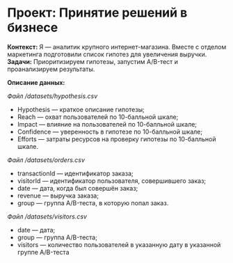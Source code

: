# Проект: Принятие решений в бизнесе

**Контекст:** Я — аналитик крупного интернет-магазина. Вместе с отделом маркетинга подготовили список гипотез для увеличения выручки.
**Задачи:** Приоритизируем гипотезы, запустим A/B-тест и проанализируем результаты.

**Описание данных:**

*Файл /datasets/hypothesis.csv*
- Hypothesis — краткое описание гипотезы;
- Reach — охват пользователей по 10-балльной шкале;
- Impact — влияние на пользователей по 10-балльной шкале;
- Confidence — уверенность в гипотезе по 10-балльной шкале;
- Efforts — затраты ресурсов на проверку гипотезы по 10-балльной шкале.

*Файл /datasets/orders.csv*
- transactionId — идентификатор заказа;
- visitorId — идентификатор пользователя, совершившего заказ;
- date — дата, когда был совершён заказ;
- revenue — выручка заказа;
- group — группа A/B-теста, в которую попал заказ.

*Файл /datasets/visitors.csv*
- date — дата;
- group — группа A/B-теста;
- visitors — количество пользователей в указанную дату в указанной группе A/B-теста